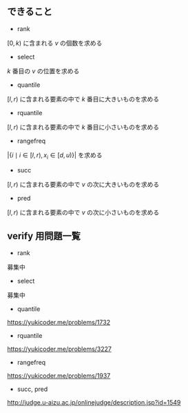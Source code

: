 
## できること
- rank

$[0, k)$ に含まれる $v$ の個数を求める
- select

$k$ 番目の $v$ の位置を求める
- quantile

$[l, r)$ に含まれる要素の中で $k$ 番目に大きいものを求める
- rquantile

$[l, r)$ に含まれる要素の中で $k$ 番目に小さいものを求める
- rangefreq

$|\{i \mid i \in [l, r), x_i \in [d, u) \}|$ を求める
- succ

$[l, r)$ に含まれる要素の中で $v$ の次に大きいものを求める
- pred

$[l, r)$ に含まれる要素の中で $v$ の次に小さいものを求める

## verify 用問題一覧
- rank

募集中
- select

募集中
- quantile

https://yukicoder.me/problems/1732
- rquantile

https://yukicoder.me/problems/3227
- rangefreq

https://yukicoder.me/problems/1937
- succ, pred

http://judge.u-aizu.ac.jp/onlinejudge/description.jsp?id=1549
